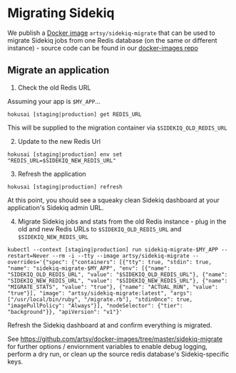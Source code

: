 # Migrating Sidekiq

We publish a [Docker image](https://hub.docker.com/r/artsy/sidekiq-migrate) `artsy/sidekiq-migrate` that can be used to migrate Sidekiq jobs from one Redis database (on the same or different instance) - source code can be found in our [docker-images repo](https://github.com/artsy/docker-images/tree/master/sidekiq-migrate)

## Migrate an application

1) Check the old Redis URL

Assuming your app is `$MY_APP`...

```
hokusai [staging|production] get REDIS_URL
```

This will be supplied to the migration container via `$SIDEKIQ_OLD_REDIS_URL`

2) Update to the new Redis Url

```
hokusai [staging|production] env set "REDIS_URL=$SIDEKIQ_NEW_REDIS_URL"
```

3) Refresh the application

```
hokusai [staging|production] refresh
```

At this point, you should see a squeaky clean Sidekiq dashboard at your application's Sidekiq admin URL.

4) Migrate Sidekiq jobs and stats from the old Redis instance - plug in the old and new Redis URLs to `$SIDEKIQ_OLD_REDIS_URL` and `$SIDEKIQ_NEW_REDIS_URL`

```
kubectl --context [staging|production] run sidekiq-migrate-$MY_APP --restart=Never --rm -i --tty --image artsy/sidekiq-migrate --overrides='{"spec": {"containers": [{"tty": true, "stdin": true, "name": "sidekiq-migrate-$MY_APP", "env": [{"name": "SIDEKIQ_OLD_REDIS_URL", "value": "$SIDEKIQ_OLD_REDIS_URL"}, {"name": "SIDEKIQ_NEW_REDIS_URL", "value": "$SIDEKIQ_NEW_REDIS_URL"}, {"name": "MIGRATE_STATS", "value": "true"}, {"name": "ACTUAL_RUN", "value": "true"}], "image": "artsy/sidekiq-migrate:latest", "args": ["/usr/local/bin/ruby", "/migrate.rb"], "stdinOnce": true, "imagePullPolicy": "Always"}], "nodeSelector": {"tier": "background"}}, "apiVersion": "v1"}'
```

Refresh the Sidekiq dashboard at and confirm everything is migrated.

See https://github.com/artsy/docker-images/tree/master/sidekiq-migrate for further options / enviornment variables to enable debug logging, perform a dry run, or clean up the source redis database's Sidekiq-specific keys.

